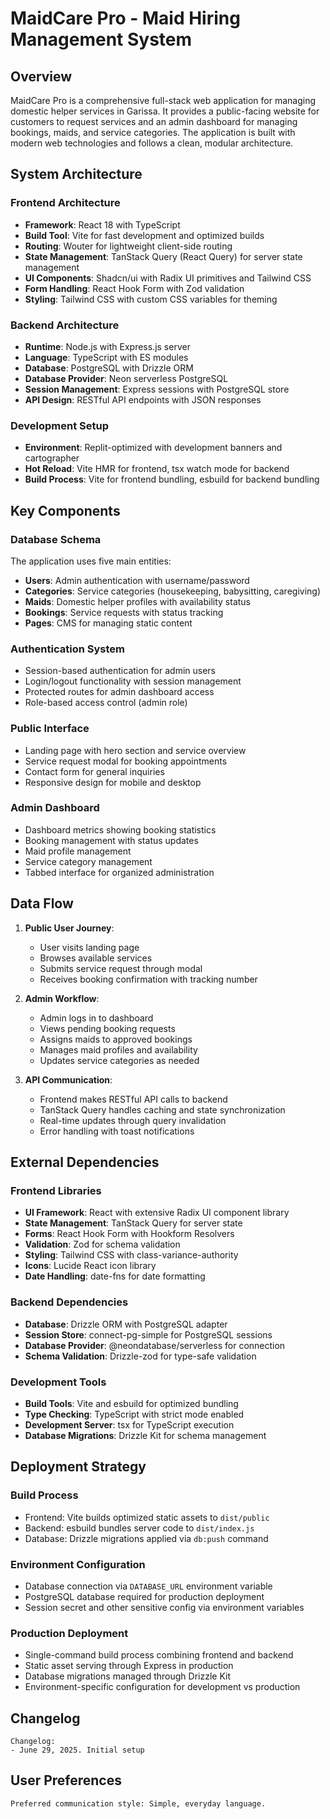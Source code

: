# MaidCare Pro - Maid Hiring Management System

## Overview

MaidCare Pro is a comprehensive full-stack web application for managing domestic helper services in Garissa. It provides a public-facing website for customers to request services and an admin dashboard for managing bookings, maids, and service categories. The application is built with modern web technologies and follows a clean, modular architecture.

## System Architecture

### Frontend Architecture
- **Framework**: React 18 with TypeScript
- **Build Tool**: Vite for fast development and optimized builds
- **Routing**: Wouter for lightweight client-side routing
- **State Management**: TanStack Query (React Query) for server state management
- **UI Components**: Shadcn/ui with Radix UI primitives and Tailwind CSS
- **Form Handling**: React Hook Form with Zod validation
- **Styling**: Tailwind CSS with custom CSS variables for theming

### Backend Architecture
- **Runtime**: Node.js with Express.js server
- **Language**: TypeScript with ES modules
- **Database**: PostgreSQL with Drizzle ORM
- **Database Provider**: Neon serverless PostgreSQL
- **Session Management**: Express sessions with PostgreSQL store
- **API Design**: RESTful API endpoints with JSON responses

### Development Setup
- **Environment**: Replit-optimized with development banners and cartographer
- **Hot Reload**: Vite HMR for frontend, tsx watch mode for backend
- **Build Process**: Vite for frontend bundling, esbuild for backend bundling

## Key Components

### Database Schema
The application uses five main entities:
- **Users**: Admin authentication with username/password
- **Categories**: Service categories (housekeeping, babysitting, caregiving)
- **Maids**: Domestic helper profiles with availability status
- **Bookings**: Service requests with status tracking
- **Pages**: CMS for managing static content

### Authentication System
- Session-based authentication for admin users
- Login/logout functionality with session management
- Protected routes for admin dashboard access
- Role-based access control (admin role)

### Public Interface
- Landing page with hero section and service overview
- Service request modal for booking appointments
- Contact form for general inquiries
- Responsive design for mobile and desktop

### Admin Dashboard
- Dashboard metrics showing booking statistics
- Booking management with status updates
- Maid profile management
- Service category management
- Tabbed interface for organized administration

## Data Flow

1. **Public User Journey**:
   - User visits landing page
   - Browses available services
   - Submits service request through modal
   - Receives booking confirmation with tracking number

2. **Admin Workflow**:
   - Admin logs in to dashboard
   - Views pending booking requests
   - Assigns maids to approved bookings
   - Manages maid profiles and availability
   - Updates service categories as needed

3. **API Communication**:
   - Frontend makes RESTful API calls to backend
   - TanStack Query handles caching and state synchronization
   - Real-time updates through query invalidation
   - Error handling with toast notifications

## External Dependencies

### Frontend Libraries
- **UI Framework**: React with extensive Radix UI component library
- **State Management**: TanStack Query for server state
- **Forms**: React Hook Form with Hookform Resolvers
- **Validation**: Zod for schema validation
- **Styling**: Tailwind CSS with class-variance-authority
- **Icons**: Lucide React icon library
- **Date Handling**: date-fns for date formatting

### Backend Dependencies
- **Database**: Drizzle ORM with PostgreSQL adapter
- **Session Store**: connect-pg-simple for PostgreSQL sessions
- **Database Provider**: @neondatabase/serverless for connection
- **Schema Validation**: Drizzle-zod for type-safe validation

### Development Tools
- **Build Tools**: Vite and esbuild for optimized bundling
- **Type Checking**: TypeScript with strict mode enabled
- **Development Server**: tsx for TypeScript execution
- **Database Migrations**: Drizzle Kit for schema management

## Deployment Strategy

### Build Process
- Frontend: Vite builds optimized static assets to `dist/public`
- Backend: esbuild bundles server code to `dist/index.js`
- Database: Drizzle migrations applied via `db:push` command

### Environment Configuration
- Database connection via `DATABASE_URL` environment variable
- PostgreSQL database required for production deployment
- Session secret and other sensitive config via environment variables

### Production Deployment
- Single-command build process combining frontend and backend
- Static asset serving through Express in production
- Database migrations managed through Drizzle Kit
- Environment-specific configuration for development vs production

## Changelog

```
Changelog:
- June 29, 2025. Initial setup
```

## User Preferences

```
Preferred communication style: Simple, everyday language.
```